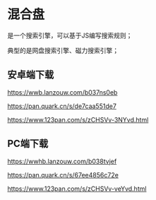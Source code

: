 # 混合盘

是一个搜索引擎，可以基于JS编写搜索规则；

典型的是网盘搜索引擎、磁力搜索引擎；


## 安卓端下载

https://wwb.lanzouw.com/b037ns0eb

https://pan.quark.cn/s/de7caa551de7

https://www.123pan.com/s/zCHSVv-3NYvd.html


## PC端下载

https://wwhb.lanzouw.com/b038tvjef

https://pan.quark.cn/s/67ee4856c72e

https://www.123pan.com/s/zCHSVv-veYvd.html